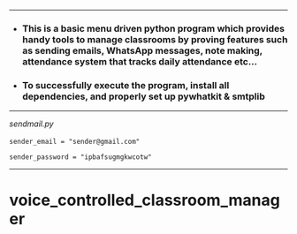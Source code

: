 
---
- ### This is a basic menu driven python program which provides handy tools to manage classrooms by proving features such as sending emails, WhatsApp messages, note making, attendance system that tracks daily attendance etc... 

- ### To successfully execute the program, install all dependencies, and properly set up pywhatkit & smtplib

---
*sendmail.py*

​`sender_email = "sender@gmail.com" `

`sender_password = "ipbafsugmgkwcotw" `

---

# voice_controlled_classroom_manager
